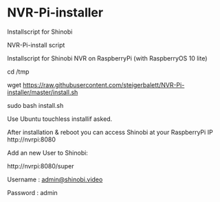 # NVR-Pi-installer
Installscript for Shinobi

NVR-Pi-install script

Installscript for Shinobi NVR on RaspberryPi (with RaspberryOS 10 lite)

cd /tmp

wget https://raw.githubusercontent.com/steigerbalett/NVR-Pi-installer/master/install.sh

sudo bash install.sh


Use Ubuntu touchless installif asked.



After installation & reboot you can access Shinobi at your RaspberryPi IP http://nvrpi:8080

Add an new User to Shinobi:

http://nvrpi:8080/super

Username : admin@shinobi.video

Password : admin
